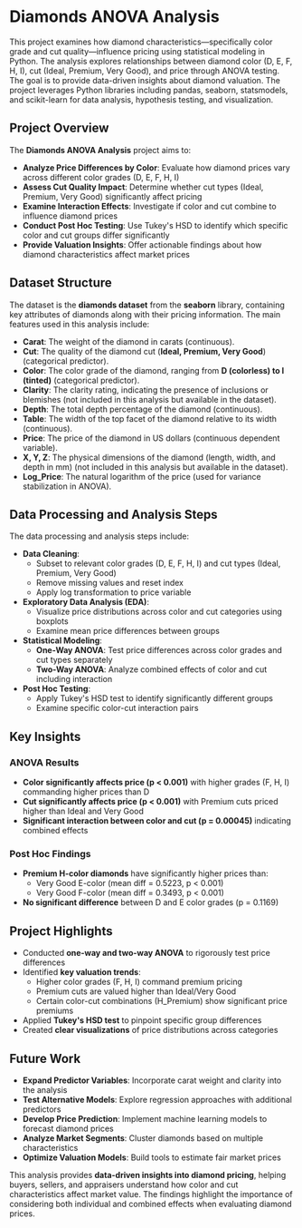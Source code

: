 # **Diamonds ANOVA Analysis**  

This project examines how diamond characteristics—specifically color grade and cut quality—influence pricing using statistical modeling in Python. The analysis explores relationships between diamond color (D, E, F, H, I), cut (Ideal, Premium, Very Good), and price through ANOVA testing. The goal is to provide data-driven insights about diamond valuation. The project leverages Python libraries including pandas, seaborn, statsmodels, and scikit-learn for data analysis, hypothesis testing, and visualization.

## **Project Overview**  

The **Diamonds ANOVA Analysis** project aims to:  

- **Analyze Price Differences by Color**: Evaluate how diamond prices vary across different color grades (D, E, F, H, I)  
- **Assess Cut Quality Impact**: Determine whether cut types (Ideal, Premium, Very Good) significantly affect pricing  
- **Examine Interaction Effects**: Investigate if color and cut combine to influence diamond prices  
- **Conduct Post Hoc Testing**: Use Tukey's HSD to identify which specific color and cut groups differ significantly  
- **Provide Valuation Insights**: Offer actionable findings about how diamond characteristics affect market prices  

## **Dataset Structure**  

The dataset is the **diamonds dataset** from the **seaborn** library, containing key attributes of diamonds along with their pricing information. The main features used in this analysis include:  

- **Carat**: The weight of the diamond in carats (continuous).  
- **Cut**: The quality of the diamond cut (**Ideal, Premium, Very Good**) (categorical predictor).  
- **Color**: The color grade of the diamond, ranging from **D (colorless) to I (tinted)** (categorical predictor).  
- **Clarity**: The clarity rating, indicating the presence of inclusions or blemishes (not included in this analysis but available in the dataset).  
- **Depth**: The total depth percentage of the diamond (continuous).  
- **Table**: The width of the top facet of the diamond relative to its width (continuous).  
- **Price**: The price of the diamond in US dollars (continuous dependent variable).  
- **X, Y, Z**: The physical dimensions of the diamond (length, width, and depth in mm) (not included in this analysis but available in the dataset).  
- **Log_Price**: The natural logarithm of the price (used for variance stabilization in ANOVA).

## **Data Processing and Analysis Steps**  

The data processing and analysis steps include:  

- **Data Cleaning**:  
  - Subset to relevant color grades (D, E, F, H, I) and cut types (Ideal, Premium, Very Good)  
  - Remove missing values and reset index  
  - Apply log transformation to price variable  
- **Exploratory Data Analysis (EDA)**:  
  - Visualize price distributions across color and cut categories using boxplots  
  - Examine mean price differences between groups  
- **Statistical Modeling**:  
  - **One-Way ANOVA**: Test price differences across color grades and cut types separately  
  - **Two-Way ANOVA**: Analyze combined effects of color and cut including interaction  
- **Post Hoc Testing**:  
  - Apply Tukey's HSD test to identify significantly different groups  
  - Examine specific color-cut interaction pairs
 
## **Key Insights**  

### **ANOVA Results**  
- **Color significantly affects price (p < 0.001)** with higher grades (F, H, I) commanding higher prices than D  
- **Cut significantly affects price (p < 0.001)** with Premium cuts priced higher than Ideal and Very Good  
- **Significant interaction between color and cut (p = 0.00045)** indicating combined effects  

### **Post Hoc Findings**  
- **Premium H-color diamonds** have significantly higher prices than:  
  - Very Good E-color (mean diff = 0.5223, p < 0.001)  
  - Very Good F-color (mean diff = 0.3493, p < 0.001)  
- **No significant difference** between D and E color grades (p = 0.1169)

## **Project Highlights**  

- Conducted **one-way and two-way ANOVA** to rigorously test price differences  
- Identified **key valuation trends**:  
  - Higher color grades (F, H, I) command premium pricing  
  - Premium cuts are valued higher than Ideal/Very Good  
  - Certain color-cut combinations (H_Premium) show significant price premiums  
- Applied **Tukey's HSD test** to pinpoint specific group differences  
- Created **clear visualizations** of price distributions across categories  

## **Future Work**  

- **Expand Predictor Variables**: Incorporate carat weight and clarity into the analysis  
- **Test Alternative Models**: Explore regression approaches with additional predictors  
- **Develop Price Prediction**: Implement machine learning models to forecast diamond prices  
- **Analyze Market Segments**: Cluster diamonds based on multiple characteristics  
- **Optimize Valuation Models**: Build tools to estimate fair market prices  

This analysis provides **data-driven insights into diamond pricing**, helping buyers, sellers, and appraisers understand how color and cut characteristics affect market value. The findings highlight the importance of considering both individual and combined effects when evaluating diamond prices.

